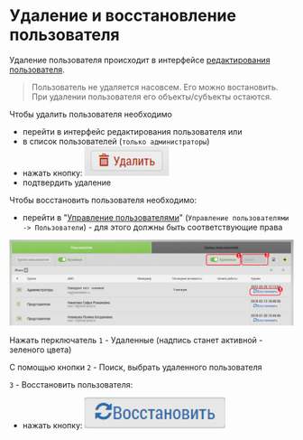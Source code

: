 # Удаление и восстановление пользователя

Удаление пользователя происходит в интерфейсе [редактирования пользователя](accounts-user-edit.html).

>Пользователь не удаляется насовсем. Его можно востановить.
>При удалении пользователя его объекты/субъекты остаются.

Чтобы удалить пользователя необходимо
- перейти в интерфейс редактирования пользователя
или 
- в список пользователей (`только администраторы`)
- нажать кнопку: ![](../images/button-user-delete.png)
- подтвердить удаление

Чтобы восстановить пользователя необходимо: 

- перейти в "[Управление пользователями](accounts-user.html)" (`Управление пользователями -> Пользователи`) - для этого должны быть соответствующие права

![](../images/accounts-user-deleted-restore.png)

Нажать перключатель `1` - Удаленные (надпись станет активной - зеленого цвета)

С помощью кнопки `2` - Поиск, выбрать удаленного пользователя

`3` - Восстановить пользователя: 

 
- нажать кнопку: ![](../images/button-user-restore.png)
